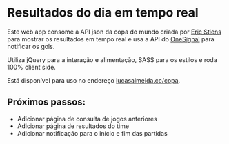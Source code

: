 # Resultados do dia em tempo real

Este web app consome a API json da copa do mundo criada por [Eric Stiens](https://github.com/estiens/world_cup_json) para mostrar os resultados em tempo real e usa a API do [OneSignal](https://onesignal.com/) para notificar os gols.

Utiliza jQuery para a interação e alimentação, SASS para os estilos e roda 100% client side.

Está disponível para uso no endereço [lucasalmeida.cc/copa](http://www.lucasalmeida.cc/copa).

## Próximos passos:
- Adicionar página de consulta de jogos anteriores
- Adicionar página de resultados do time
- Adicionar notificação para o início e fim das partidas